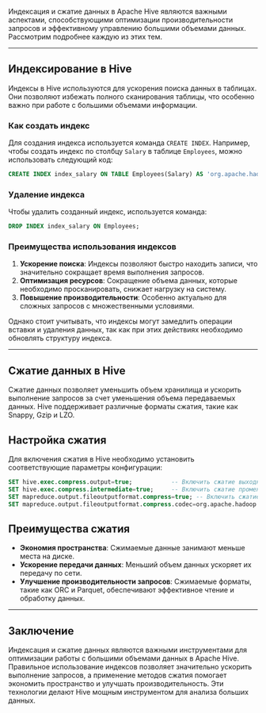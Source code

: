 
Индексация и сжатие данных в Apache Hive являются важными аспектами, способствующими оптимизации производительности запросов и эффективному управлению большими объемами данных. Рассмотрим подробнее каждую из этих тем.

---
## Индексирование в Hive
Индексы в Hive используются для ускорения поиска данных в таблицах. Они позволяют избежать полного сканирования таблицы, что особенно важно при работе с большими объемами информации.

### Как создать индекс
Для создания индекса используется команда `CREATE INDEX`. Например, чтобы создать индекс по столбцу `Salary` в таблице `Employees`, можно использовать следующий код:

```sql
CREATE INDEX index_salary ON TABLE Employees(Salary) AS 'org.apache.hadoop.hive.ql.index.compact.CompactIndexHandler';
```
### Удаление индекса
Чтобы удалить созданный индекс, используется команда:

```sql
DROP INDEX index_salary ON Employees;
```

### Преимущества использования индексов

1. **Ускорение поиска**: Индексы позволяют быстро находить записи, что значительно сокращает время выполнения запросов.
2. **Оптимизация ресурсов**: Сокращение объема данных, которые необходимо просканировать, снижает нагрузку на систему.
3. **Повышение производительности**: Особенно актуально для сложных запросов с множественными условиями.

Однако стоит учитывать, что индексы могут замедлить операции вставки и удаления данных, так как при этих действиях необходимо обновлять структуру индекса.

---

## Сжатие данных в Hive

Сжатие данных позволяет уменьшить объем хранилища и ускорить выполнение запросов за счет уменьшения объема передаваемых данных. Hive поддерживает различные форматы сжатия, такие как Snappy, Gzip и LZO.

## Настройка сжатия

Для включения сжатия в Hive необходимо установить соответствующие параметры конфигурации:

``` sql
SET hive.exec.compress.output=true;           -- Включить сжатие выходных данных 
SET hive.exec.compress.intermediate=true;     -- Включить сжатие промежуточных данных 
SET mapreduce.output.fileoutputformat.compress=true; -- Включить сжатие для MapReduce 
SET mapreduce.output.fileoutputformat.compress.codec=org.apache.hadoop.io.compress.SnappyCodec; -- Указать кодек сжатия
```

## Преимущества сжатия

- **Экономия пространства**: Сжимаемые данные занимают меньше места на диске.
- **Ускорение передачи данных**: Меньший объем данных ускоряет их передачу по сети.
- **Улучшение производительности запросов**: Сжимаемые форматы, такие как ORC и Parquet, обеспечивают эффективное чтение и обработку данных.

---
## Заключение

Индексация и сжатие данных являются важными инструментами для оптимизации работы с большими объемами данных в Apache Hive. Правильное использование индексов позволяет значительно ускорить выполнение запросов, а применение методов сжатия помогает экономить пространство и улучшать производительность. Эти технологии делают Hive мощным инструментом для анализа больших данных.